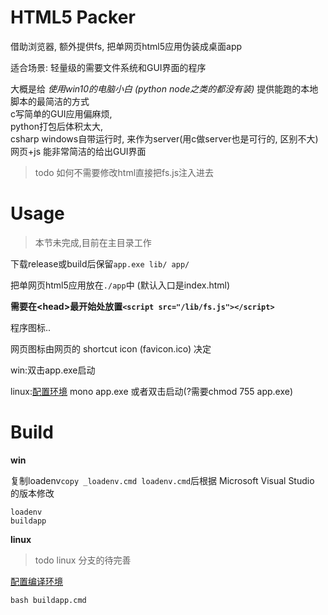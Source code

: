 # HTML5 Packer

借助浏览器, 额外提供fs, 把单网页html5应用伪装成桌面app

适合场景: 轻量级的需要文件系统和GUI界面的程序

大概是给 _使用win10的电脑小白 (python node之类的都没有装)_ 提供能跑的本地脚本的最简洁的方式  
c写简单的GUI应用偏麻烦,  
python打包后体积太大,  
csharp windows自带运行时, 来作为server(用c做server也是可行的, 区别不大)  
网页+js 能非常简洁的给出GUI界面



> todo 如何不需要修改html直接把fs.js注入进去

# Usage

> 本节未完成,目前在主目录工作

下载release或build后保留`app.exe lib/ app/`

把单网页html5应用放在`./app`中 (默认入口是index.html)

**需要在\<head\>最开始处放置`<script src="/lib/fs.js"></script>`**

程序图标..

网页图标由网页的 shortcut icon (favicon.ico) 决定

win:双击app.exe启动 

linux:[配置环境](linux_version.md) mono app.exe 或者双击启动(?需要chmod 755 app.exe)



# Build

**win**

复制loadenv`copy _loadenv.cmd loadenv.cmd`后根据 Microsoft Visual Studio 的版本修改

```
loadenv
buildapp
```

**linux**

> todo linux 分支的待完善

[配置编译环境](linux_version.md)

```
bash buildapp.cmd
```

